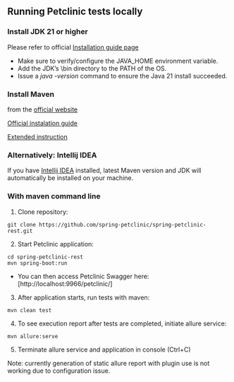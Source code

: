 ﻿
  
## Running Petclinic tests locally  

### Install JDK 21 or higher

Please refer to official [Installation guide page](https://docs.oracle.com/en/java/javase/22/install/overview-jdk-installation.html)

 -  Make sure to verify/configure the JAVA_HOME environment variable.
 - Add the JDK’s \bin directory to the PATH of the OS.
 - Issue a  _java -version_  command to ensure the Java 21 install succeeded.
  
### Install Maven

from the [official website](https://maven.apache.org/download.cgi)

[Official instalation guide](https://maven.apache.org/install.html) 

[Extended instruction](https://www.baeldung.com/install-maven-on-windows-linux-mac)

### Alternatively: Intellij IDEA

If you have [Intellij IDEA](https://www.jetbrains.com/idea/) installed, latest Maven version and JDK will automatically be installed on your machine.
  
### With maven command line  

 1. Clone repository: <br>
 ```
git clone https://github.com/spring-petclinic/spring-petclinic-rest.git  
```  
2. Start Petclinic application:<br>
 ```
cd spring-petclinic-rest  
mvn spring-boot:run  
```
- You can then access Petclinic Swagger here: [http://localhost:9966/petclinic/]
3. After application starts, run tests with maven:
 ```
mvn clean test  
```
4. To see execution report after tests are completed, initiate allure service:
```
mvn allure:serve 
```
5. Terminate allure service and application in console (Ctrl+C)

Note: currently generation of static allure report with plugin use is not working due to configuration issue.


